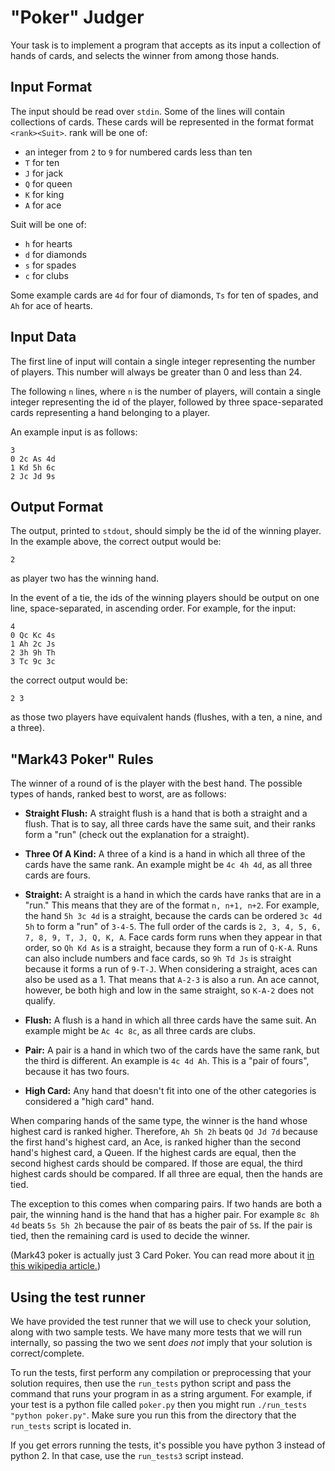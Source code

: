 "Poker" Judger
=====================

Your task is to implement a program that accepts as its input a collection of hands of cards, and selects the winner from among those hands.

Input Format
------------

The input should be read over `stdin`. Some of the lines will contain collections of cards.
These cards will be represented in the format format `<rank><Suit>`. rank will be one of:

* an integer from `2` to `9` for numbered cards less than ten
* `T` for ten
* `J` for jack
* `Q` for queen
* `K` for king
* `A` for ace

Suit will be one of:
* `h` for hearts
* `d` for diamonds
* `s` for spades
* `c` for clubs

Some example cards are `4d` for four of diamonds, `Ts` for ten of spades, and `Ah` for ace of hearts.

Input Data
----------
The first line of input will contain a single integer representing the number of players. This number will always be greater than 0 and less than 24.

The following `n` lines, where `n` is the number of players, will contain a single integer representing the id of the
player, followed by three space-separated cards representing a hand belonging to a player.

An example input is as follows:

```
3
0 2c As 4d
1 Kd 5h 6c
2 Jc Jd 9s
```

Output Format
-------------

The output, printed to `stdout`, should simply be the id of the winning player. In the example above, the correct output would be:

```
2
```

as player two has the winning hand.

In the event of a tie, the ids of the winning players should be output on one line, space-separated, in ascending order.
For example, for the input:
```
4
0 Qc Kc 4s
1 Ah 2c Js
2 3h 9h Th
3 Tc 9c 3c
```

the correct output would be:

```
2 3
```
as those two players have equivalent hands (flushes, with a ten, a nine, and a three).

"Mark43 Poker" Rules
----------------------

The winner of a round of  is the player with the best hand. The possible types of hands, ranked best to worst, are as follows:

* **Straight Flush:** A straight flush is a hand that is both a straight and a flush. That is to say, all three cards
have the same suit, and their ranks form a "run" (check out the explanation for a straight).

* **Three Of A Kind:** A three of a kind is a hand in which all three of the cards have the same rank. An example might
be `4c 4h 4d`, as all three cards are fours.

* **Straight:** A straight is a hand in which the cards have ranks that are in a "run." This means that they are of the
format `n, n+1, n+2`. For example, the hand `5h 3c 4d` is a straight, because the cards can be ordered `3c 4d 5h` to
form a "run" of `3-4-5`. The full order of the cards is `2, 3, 4, 5, 6, 7, 8, 9, T, J, Q, K, A`. Face cards form runs when they appear in that order, so `Qh Kd As` is a straight, because they form a run of `Q-K-A`. Runs can also include numbers and face cards, so `9h Td Js` is straight because it forms a run of `9-T-J`. When considering a straight, aces can also be used as a 1. That means that `A-2-3` is also a run. An ace cannot, however, be both high and low in the same straight, so `K-A-2` does not qualify.

* **Flush:** A flush is a hand in which all three cards have the same suit. An example might be `Ac 4c 8c`, as all three cards are clubs.

* **Pair:** A pair is a hand in which two of the cards have the same rank, but the third is different. An example is
`4c 4d Ah`. This is a "pair of fours", because it has two fours.

* **High Card:** Any hand that doesn't fit into one of the other categories is considered a "high card" hand.

When comparing hands of the same type, the winner is the hand whose highest card is ranked higher. Therefore,
`Ah 5h 2h` beats `Qd Jd 7d` because the first hand's highest card, an Ace, is ranked higher than the second hand's
 highest card, a Queen. If the highest cards are equal, then the second highest cards should be compared. If those
 are equal, the third highest cards should be compared. If all three are equal, then the hands are tied.

The exception to this comes when comparing pairs. If two hands are both a pair, the winning hand is the hand that
has a higher pair. For example `8c 8h 4d` beats `5s 5h 2h` because the pair of `8`s beats the pair of `5`s. If the pair
is tied, then the remaining card is used to decide the winner.

(Mark43 poker is actually just 3 Card Poker. You can read more about it [in this wikipedia article.](https://en.wikipedia.org/wiki/Three_card_poker))

Using the test runner
----------------------

We have provided the test runner that we will use to check your solution, along with two sample tests. We have many
more tests that we will run internally, so passing the two we sent _does not_ imply that your solution is correct/complete.

To run the tests, first perform any compilation or preprocessing that your solution requires, then use the `run_tests`
python script and pass the command that runs your program in as a string argument. For example, if your test is a
python file called `poker.py` then you might run `./run_tests "python poker.py"`. Make sure you run this from the directory that the `run_tests` script is located in.

If you get errors running the tests, it's possible you have python 3 instead of python 2. In that case, use the
`run_tests3` script instead.

